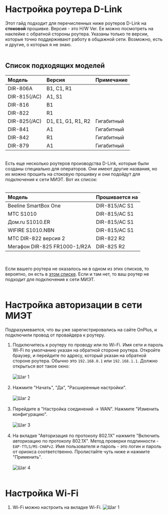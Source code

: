 # Настройка роутера D-Link

Этот гайд подходит для перечисленных ниже роутеров D-Link на __стоковой__ прошивке.
Версия - это H/W Ver. Ее можно посмотреть на наклейке с обратной стороны роутера. Указаны только те версии, которые точно поддерживают работу в общажной сети. Возможно, есть и другие, о которых я не знаю.
<br>
<br>

## Список подходящих моделей
| Модель | Версия |  Примечание |
| :---         |     :---      | :--- |
| DIR-806A | B1, C1, R1  | |
| DIR-815(/AC) | A1, S1 | |
| DIR-816 | B1 |  |
| DIR-822 | R1 |  |
| DIR-825(/AC) | D1, E1, G1, R1, R2 | Гигабитный |
| DIR-841 | A1 | Гигабитный |
| DIR-842 | R1 | Гигабитный |
| DIR-879 | A1 | Гигабитный |

<br>
Есть еще несколько роутеров производства D-Link, которые были созданы специально для операторов. Они имеют другие названия, но их можно прошить на стоковую прошивку и они подойдут для подключения к сети МИЭТ. Вот их список:<br><br>

| Модель     | Прошивается на |
| :---       |      :---      |
| Beeline SmartBox One |   DIR-815/AC S1  |
| МТС S1010 |   DIR-815/AC S1  |
| Дом.ru S1010.ER |   DIR-815/AC S1  |
| WIFIRE S1010.NBN |   DIR-815/AC  S1 |
| МТС DIR-822 версия 2 |   DIR-822 R2   |
| Мегафон DIR-825 FR1000-1/R2A | DIR-825 R2 |

<br>

Если вашего роутера не оказалось ни в одном из этих списков, то вероятно, он есть в [этом списке](/lists/d-link.md). Если и там нет, то ваш роутер не подходит для подключения к сети МИЭТ.
<br>
<br>

# Настройка авторизации в сети МИЭТ
Подразумевается, что вы уже зарегистрировались на сайте OnPlus, и подключили провод от провайдера к роутеру.<br>
1. Подключитесь к роутеру по проводу или по Wi-Fi. Имя сети и пароль Wi-Fi по умолчанию указан на обратной стороне роутера. Откройте браузер, и перейдите по адресу, который указан на обратной стороне роутера. Обычно это `192.168.0.1` или `192.168.1.1`. Должно открыться вот такое окно:<br><br>
![Шаг 1](/images/d-link/d-link_8021x_auth_1.jpg)<br><br>
2. Нажмите "Начать", "Да", "Расширенные настройки".<br><br>
![Шаг 2](/images/d-link/d-link_8021x_auth_2.jpg)<br><br>
3. Перейдите в "Настройка соединений -> WAN". Нажмите "Изменить конфигурацию".<br><br>
![Шаг 3](/images/d-link/d-link_8021x_auth_3.jpg)<br><br>
4. На вкладке "Авторизация по протоколу 802.1X" нажмите "Включить авторизацию по протоколу 802.1X". Метод проверки подлинности - `EAP-TTLS/MS-CHAPv2`. Имя пользователя и пароль - это логин и пароль от ориокса соответственно. Пролистайте чуть ниже и нажмите "Применить".<br><br>
![Шаг 4](/images/d-link/d-link_8021x_auth_4.jpg)<br><br>

# Настройка Wi-Fi
1. Wi-Fi можно настроить на вкладке Wi-Fi.
![Шаг 1](/images/d-link/d-link_wifi_1.jpg)<br><br>
